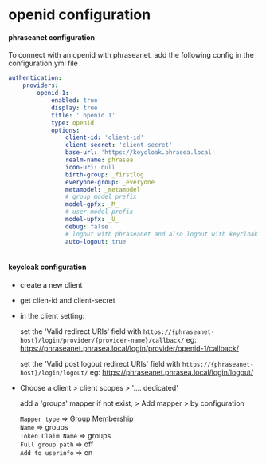 # openid configuration

#### phraseanet configuration
To connect with an openid with phraseanet, add the following config in the configuration.yml file


```yaml
authentication:
    providers:
        openid-1:
            enabled: true
            display: true
            title: ' openid 1'
            type: openid
            options:
                client-id: 'client-id'
                client-secret: 'client-secret'
                base-url: 'https://keycloak.phrasea.local'
                realm-name: phrasea
                icon-uri: null
                birth-group: _firstlog
                everyone-group: _everyone
                metamodel: _metamodel
                # group model prefix
                model-gpfx: _M_  
                # user model prefix
                model-upfx: _U_
                debug: false
                # logout with phraseanet and also logout with keycloak
                auto-logout: true  
                
```


#### keycloak configuration

- create a new client
- get clien-id and client-secret
- in the client setting:
   
   set the 'Valid redirect URIs' field with `https://{phraseanet-host}/login/provider/{provider-name}/callback/`
   eg: https://phraseanet.phrasea.local/login/provider/openid-1/callback/
     
   set the 'Valid post logout redirect URIs' field with `https://{phraseanet-host}/login/logout/` eg: https://phraseanet.phrasea.local/login/logout/

- Choose a client > client scopes >  '.... dedicated'
  
  add a 'groups' mapper if not exist,  > Add mapper > by configuration  
  
  `Mapper type` => Group Membership  
  `Name` => groups  
  `Token Claim Name` => groups  
  `Full group path`  => off   
  `Add to userinfo`  => on
